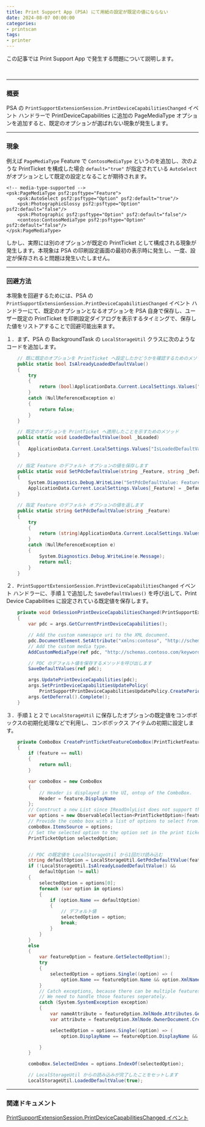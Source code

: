 ```yaml
---
title: Print Support App (PSA) にて用紙の設定が既定の値にならない
date: 2024-08-07 00:00:00
categories:
- printscan
tags:
- printer
---
```

この記事では Print Support App で発生する問題について説明します。
<!-- more -->
<br>

***
### 概要
PSA の `PrintSupportExtensionSession.PrintDeviceCapabilitiesChanged` イベント ハンドラーで PrintDeviceCapabilities に追加の PageMediaType オプションを追加すると、既定のオプションが選ばれない現象が発生します。

***
### 現象
例えば `PageMediaType` Feature で `ContosoMediaType` というのを追加し、次のような PrintTicket を構成した場合 `default="true"` が指定されている `AutoSelect` がオプションとして既定の設定となることが期待されます。

```
<!-- media-type-supported -->
<psk:PageMediaType psf2:psftype="Feature">
    <psk:AutoSelect psf2:psftype="Option" psf2:default="true"/>
    <psk:PhotographicGlossy psf2:psftype="Option" psf2:default="false"/>
    <psk:Photographic psf2:psftype="Option" psf2:default="false"/>
    <contoso:ContosoMediaType psf2:psftype="Option" psf2:default="false"/>
</psk:PageMediaType>
```

しかし、実際には別のオプションが既定の PrintTicket として構成される現象が発生します。本現象は PSA の印刷設定画面の最初の表示時に発生し、一度、設定が保存されると問題は発生いたしません。

***
### 回避方法

本現象を回避するためには、PSA の `PrintSupportExtensionSession.PrintDeviceCapabilitiesChanged` イベント ハンドラーにて、既定のオプションとなるオプションを PSA 自身で保存し、ユーザー既定の PrintTicket を印刷設定ダイアログを表示するタイミングで、保存した値をリストアすることで回避可能出来ます。

１．まず、PSA の BackgroundTask の `LocalStorageUtil` クラスに次のようなコードを追加します。
```C#
    // 既に既定のオプションを PrintTicket へ設定したかどうかを確認するためのメソッド
    public static bool IsAlreadyLoadedDefaultValue()
    {
        try
        {
            return (bool)ApplicationData.Current.LocalSettings.Values["IsLoadedDefaultValue"];
        }
        catch (NullReferenceException e)
        {
            return false;
        }
    }

    // 既定のオプションを PrintTicket へ適用したことを示すためのメソッド
    public static void LoadedDefaultValue(bool _bLoaded)
    {
        ApplicationData.Current.LocalSettings.Values["IsLoadedDefaultValue"] = _bLoaded;
    }

    // 指定 Feature のデフォルト オプションの値を保存します
    public static void SetPdcDefaultValue(string _Feature, string _DefaultValue)
    {
        System.Diagnostics.Debug.WriteLine("SetPdcDefaultValue: Feature=" + _Feature + ", Default=" + _DefaultValue);
        ApplicationData.Current.LocalSettings.Values[_Feature] = _DefaultValue;
    }

    // 指定 Feature のデフォルト オプションの値を返します
    public static string GetPdcDefaultValue(string _Feature)
    {
        try
        {
            return (string)ApplicationData.Current.LocalSettings.Values[_Feature];
        }
        catch (NullReferenceException e)
        {
            System.Diagnostics.Debug.WriteLine(e.Message);
            return null;
        }
    }
```  
  
    
２．`PrintSupportExtensionSession.PrintDeviceCapabilitiesChanged` イベント ハンドラーに、手順１で追加した `SaveDefaultValues()` を呼び出して、Print Device Capabilities に設定されている既定値を保存します。
```C#
    private void OnSessionPrintDeviceCapabilitiesChanged(PrintSupportExtensionSession sender, PrintSupportPrintDeviceCapabilitiesChangedEventArgs args)
    {
        var pdc = args.GetCurrentPrintDeviceCapabilities();

        // Add the custom namesapce uri to the XML document.
        pdc.DocumentElement.SetAttribute("xmlns:contoso", "http://schemas.contoso.com/keywords");
        // Add the custom media type.
        AddCustomMediaType(ref pdc, "http://schemas.contoso.com/keywords", "contoso:ContosoMediaType");

        // PDC のデフォルト値を保存するメソッドを呼び出します
        SaveDefaultValues(ref pdc);

        args.UpdatePrintDeviceCapabilities(pdc);
        args.SetPrintDeviceCapabilitiesUpdatePolicy(
            PrintSupportPrintDeviceCapabilitiesUpdatePolicy.CreatePeriodicRefresh(System.TimeSpan.FromMinutes(1)));
        args.GetDeferral().Complete();
    }
```


３．手順１と２で `LocalStorageUtil` に保存したオプションの既定値をコンボボックスの初期化処理などで利用し、コンボボックス アイテムの初期に設定します。
```C#
    private ComboBox CreatePrintTicketFeatureComboBox(PrintTicketFeature feature, bool useDefaultEventHandler = true)
    {
        if (feature == null)
        {
            return null;
        }

        var comboBox = new ComboBox
        {
            // Header is displayed in the UI, ontop of the ComboBox.
            Header = feature.DisplayName
        };
        // Construct a new List since IReadOnlyList does not support the 'IndexOf' method.
        var options = new ObservableCollection<PrintTicketOption>(feature.Options);
        // Provide the combo box with a list of options to select from.
        comboBox.ItemsSource = options;
        // Set the selected option to the option set in the print ticket.
        PrintTicketOption selectedOption;


        // PDC の既定値を LocalStorageUtil から1回だけ読み込む
        string defaultOption = LocalStorageUtil.GetPdcDefaultValue(feature.Name);
        if (!LocalStorageUtil.IsAlreadyLoadedDefaultValue() &&
            defaultOption != null)
        {
            selectedOption = options[0];
            foreach (var option in options)
            {
                if (option.Name == defaultOption)
                {
                    // デフォルト値
                    selectedOption = option;
                    break;
                }
            }
        }
        else
        {
            var featureOption = feature.GetSelectedOption();
            try
            {
                selectedOption = options.Single((option) => (
                    option.Name == featureOption.Name && option.XmlNamespace == featureOption.XmlNamespace));
            }
            // Catch exceptions, because there can be multiple features with the "None" feature name.
            // We need to handle those features seperately.
            catch (System.SystemException exception)
            {
                var nameAttribute = featureOption.XmlNode.Attributes.GetNamedItem("name");
                var attribute = featureOption.XmlNode.OwnerDocument.CreateAttribute("name");

                selectedOption = options.Single((option) => (
                    option.DisplayName == featureOption.DisplayName && option.Name == featureOption.Name && option.XmlNamespace == featureOption.XmlNamespace));

            }
        }

        comboBox.SelectedIndex = options.IndexOf(selectedOption);

        // LocalStorageUtil からの読み込みが完了したことをセットします
        LocalStorageUtil.LoadedDefaultValue(true);
```



***
### 関連ドキュメント

[PrintSupportExtensionSession.PrintDeviceCapabilitiesChanged イベント](https://learn.microsoft.com/ja-jp/uwp/api/windows.graphics.printing.printsupport.printsupportextensionsession.printdevicecapabilitieschanged?view=winrt-26100)
